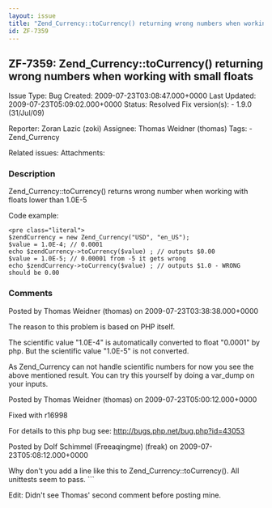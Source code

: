```yaml
---
layout: issue
title: "Zend_Currency::toCurrency() returning wrong numbers when working with small floats"
id: ZF-7359
---
```


ZF-7359: Zend\_Currency::toCurrency() returning wrong numbers when working with small floats
--------------------------------------------------------------------------------------------

 Issue Type: Bug Created: 2009-07-23T03:08:47.000+0000 Last Updated: 2009-07-23T05:09:02.000+0000 Status: Resolved Fix version(s): - 1.9.0 (31/Jul/09)
 
 Reporter:  Zoran Lazic (zoki)  Assignee:  Thomas Weidner (thomas)  Tags: - Zend\_Currency
 
 Related issues: 
 Attachments: 
### Description

Zend\_Currency::toCurrency() returns wrong number when working with floats lower than 1.0E-5

Code example:

 
    <pre class="literal">
    $zendCurrency = new Zend_Currency("USD", "en_US");
    $value = 1.0E-4; // 0.0001
    echo $zendCurrency->toCurrency($value) ; // outputs $0.00
    $value = 1.0E-5; // 0.00001 from -5 it gets wrong
    echo $zendCurrency->toCurrency($value) ; // outputs $1.0 - WRONG should be 0.00


 

 

### Comments

Posted by Thomas Weidner (thomas) on 2009-07-23T03:38:38.000+0000

The reason to this problem is based on PHP itself.

The scientific value "1.0E-4" is automatically converted to float "0.0001" by php. But the scientific value "1.0E-5" is not converted.

As Zend\_Currency can not handle scientific numbers for now you see the above mentioned result. You can try this yourself by doing a var\_dump on your inputs.

 

 

Posted by Thomas Weidner (thomas) on 2009-07-23T05:00:12.000+0000

Fixed with r16998

For details to this php bug see: <http://bugs.php.net/bug.php?id=43053>

 

 

Posted by Dolf Schimmel (Freeaqingme) (freak) on 2009-07-23T05:08:12.000+0000

Why don't you add a line like this to Zend\_Currency::toCurrency(). All unittests seem to pass. ```

Edit: Didn't see Thomas' second comment before posting mine.

 

 